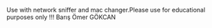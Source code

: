 Use with network sniffer and mac changer.Please use for educational purposes only !!!
Barış Ömer GÖKCAN
